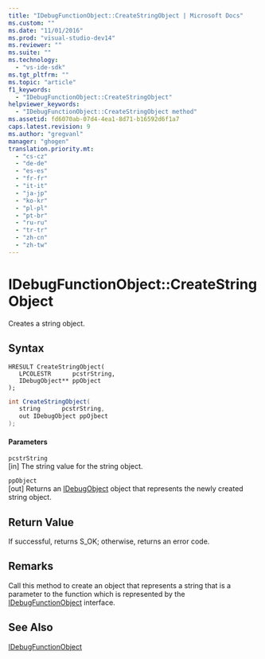 ```yaml
---
title: "IDebugFunctionObject::CreateStringObject | Microsoft Docs"
ms.custom: ""
ms.date: "11/01/2016"
ms.prod: "visual-studio-dev14"
ms.reviewer: ""
ms.suite: ""
ms.technology: 
  - "vs-ide-sdk"
ms.tgt_pltfrm: ""
ms.topic: "article"
f1_keywords: 
  - "IDebugFunctionObject::CreateStringObject"
helpviewer_keywords: 
  - "IDebugFunctionObject::CreateStringObject method"
ms.assetid: fd6070ab-07d4-4ea1-8d71-b16592d6f1a7
caps.latest.revision: 9
ms.author: "gregvanl"
manager: "ghogen"
translation.priority.mt: 
  - "cs-cz"
  - "de-de"
  - "es-es"
  - "fr-fr"
  - "it-it"
  - "ja-jp"
  - "ko-kr"
  - "pl-pl"
  - "pt-br"
  - "ru-ru"
  - "tr-tr"
  - "zh-cn"
  - "zh-tw"
---
```

# IDebugFunctionObject::CreateStringObject
Creates a string object.  
  
## Syntax  
  
```cpp#  
HRESULT CreateStringObject(   
   LPCOLESTR      pcstrString,  
   IDebugObject** ppObject  
);  
```  
  
```c#  
int CreateStringObject(  
   string      pcstrString,   
   out IDebugObject ppOjbect  
);  
```  
  
#### Parameters  
 `pcstrString`  
 [in] The string value for the string object.  
  
 `ppObject`  
 [out] Returns an [IDebugObject](../../../extensibility/debugger/reference/idebugobject.md) object that represents the newly created string object.  
  
## Return Value  
 If successful, returns S_OK; otherwise, returns an error code.  
  
## Remarks  
 Call this method to create an object that represents a string that is a parameter to the function which is represented by the [IDebugFunctionObject](../../../extensibility/debugger/reference/idebugfunctionobject.md) interface.  
  
## See Also  
 [IDebugFunctionObject](../../../extensibility/debugger/reference/idebugfunctionobject.md)